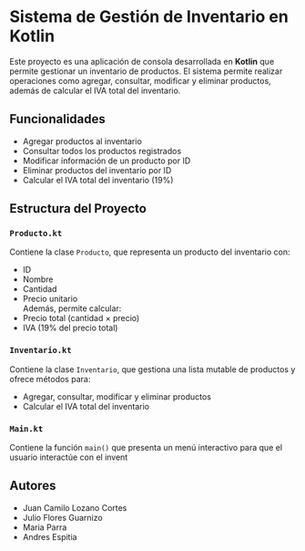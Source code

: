 # Sistema de Gestión de Inventario en Kotlin

Este proyecto es una aplicación de consola desarrollada en **Kotlin** que permite gestionar un inventario de productos. El sistema permite realizar operaciones como agregar, consultar, modificar y eliminar productos, además de calcular el IVA total del inventario.

## Funcionalidades

- Agregar productos al inventario
- Consultar todos los productos registrados
- Modificar información de un producto por ID
- Eliminar productos del inventario por ID
- Calcular el IVA total del inventario (19%)

## Estructura del Proyecto

### `Producto.kt`

Contiene la clase `Producto`, que representa un producto del inventario con:

- ID
- Nombre
- Cantidad
- Precio unitario  
Además, permite calcular:
- Precio total (cantidad × precio)
- IVA (19% del precio total)

### `Inventario.kt`

Contiene la clase `Inventario`, que gestiona una lista mutable de productos y ofrece métodos para:

- Agregar, consultar, modificar y eliminar productos
- Calcular el IVA total del inventario

### `Main.kt`

Contiene la función `main()` que presenta un menú interactivo para que el usuario interactúe con el invent

## Autores

- Juan Camilo Lozano Cortes
- Julio Flores Guarnizo
- Maria Parra
- Andres Espitia
